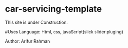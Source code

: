 # car-servicing-template
This site is under Construction.

#Uses Language: 
Html, css, javaScript(slick slider pluging)


Author: Arifur Rahman
